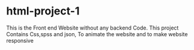 # html-project-1
This is the Front end Website without any backend Code. This project Contains Css,spss and json, To animate the website and to make website responsive 
